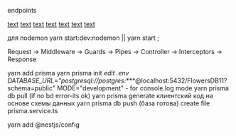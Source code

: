 endpoints

[text](http://localhost:3000/api/flowers)
[text](http://localhost:3000/api/flowers/first)
[text](http://localhost:3000/api/flowers/item?itemNumber=2)
[text](http://localhost:3000/api/flowers/auth)
[text](http://localhost:3000/api/flowers/auth-item?item=2)
[text](http://localhost:3000/api/flowers?pageNumber=1)
[text](http://localhost:3000/api/flowers/auth-item?item=2)

для nodemon yarn start:dev:nodemon || yarn start ;

Request -> Middleware -> Guards -> Pipes -> Controller -> Interceptors -> Response

yarn add prisma
yarn prisma init
*edit .env
DATABASE_URL="postgresql://postgres:****@localhost:5432/FlowersDB11?schema=public"
MODE="development" - for console.log mode
yarn prisma db pull (if no bd error-its ok)
yarn prisma generate клиентский код на основе схемы данных
yarn prisma db push (база готова)
create file prisma.service.ts

yarn add @nestjs/config